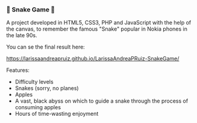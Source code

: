 <h3> 🐍 Snake Game 🐍 </h3>

A project developed in HTML5, CSS3, PHP and JavaScript with the help of the canvas, to remember the famous "Snake" popular in Nokia phones in the late 90s.

You can se the final result here:

https://larissaandreapruiz.github.io/LarissaAndreaPRuiz-SnakeGame/

Features:
* Difficulty levels
* Snakes (sorry, no planes)
* Apples
* A vast, black abyss on which to guide a snake through the process of consuming apples
* Hours of time-wasting enjoyment
